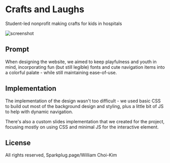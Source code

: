 # Crafts and Laughs
Student-led nonprofit making crafts for kids in hospitals

![screenshot](https://i.imgur.com/uJvcF3I.png)

## Prompt
When designing the website, we aimed to keep playfulness and youth in mind, incorporating fun (but still legible) fonts and cute navigation items into a colorful palate - while still maintaining ease-of-use.

## Implementation
The implementation of the design wasn't too difficult - we used basic CSS to build out most of the background design and styling, plus a little bit of JS to help with dynamic navigation.  

There's also a custom slides implementation that we created for the project, focusing mostly on using CSS and minimal JS for the interactive element.

## License
All rights reserved, Sparkplug.page/William Choi-Kim